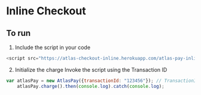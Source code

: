 # Inline Checkout

## To run
 1. Include the script in your code
 
 ```js
<script src="https://atlas-checkout-inline.herokuapp.com/atlas-pay-inline.js">
```

2. Initialize the charge
Invoke the script using the Transaction ID
```js
var atlasPay = new AtlasPay({transactionId: "123456"}); // TransactionId
    atlasPay.charge().then(console.log).catch(console.log);
```
